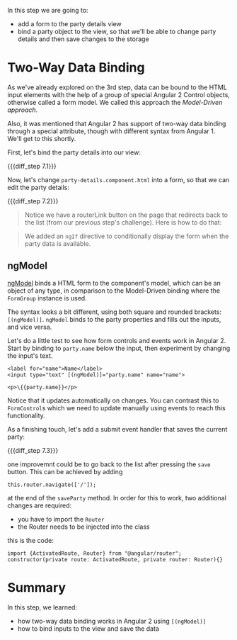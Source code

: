 In this step we are going to:

- add a form to the party details view
- bind a party object to the view, so that we'll be able to change party details and
then save changes to the storage

# Two-Way Data Binding

As we've already explored on the 3rd step, data can be bound to the HTML input elements
with the help of a group of special Angular 2 Control objects, otherwise called a form model.
We called this approach the _Model-Driven approach_.

Also, it was mentioned that Angular 2 has support of two-way data binding
through a special attribute, though with different syntax from Angular 1. We'll get to this shortly.

First, let's bind the party details into our view:

{{{diff_step 7.1}}}

Now, let's change `party-details.component.html` into a form, so that we can edit the party details:

{{{diff_step 7.2}}}

> Notice we have a routerLink button on the page that redirects back to the list (from our previous step's challenge). Here is how to do that:

> We added an `ngIf` directive to conditionally display the form when the party data is available.

## ngModel

[ngModel](https://angular.io/docs/js/latest/api/common/NgModel-directive.html) binds a HTML form to the component's model, which can be an object of any type, in comparison to
the Model-Driven binding where the `FormGroup` instance is used.

The syntax looks a bit different, using both square and rounded brackets: `[(ngModel)]`. `ngModel` binds to the party properties and fills out the inputs, and vice versa.

Let's do a little test to see how form controls and events work in Angular 2. Start by binding to `party.name` below the input, then experiment by changing the input's text.

    <label for="name">Name</label>
    <input type="text" [(ngModel)]="party.name" name="name">

    <p>\{{party.name}}</p>

Notice that it updates automatically on changes. You can contrast this to `FormControl`s which we need to update manually using events to reach this functionality.

As a finishing touch, let's add a submit event handler that saves the current party:

{{{diff_step 7.3}}}

one improvemnt could be to go back to the list after pressing the `save` button. This can be achieved by adding 

    this.router.navigate(['/']);
    
at the end of the `saveParty` method. In order for this to work, two additional changes are required:

* you have to import the `Router` 
* the Router needs to be injected into the class

this is the code:

    import {ActivatedRoute, Router} from "@angular/router";
    constructor(private route: ActivatedRoute, private router: Router){}

# Summary

In this step, we learned:

- how two-way data binding works in Angular 2 using `[(ngModel)]`
- how to bind inputs to the view and save the data
